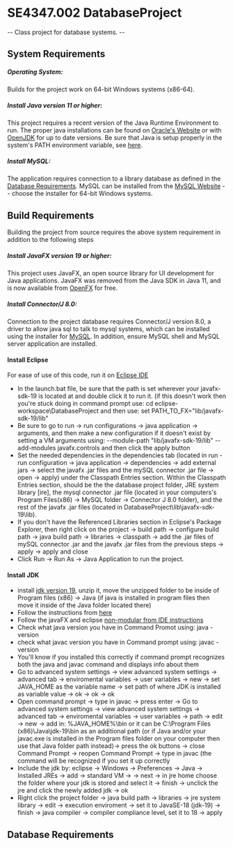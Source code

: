 # SE4347.002 DatabaseProject
-- Class project for database systems. --
	
## System Requirements
##### Operating System:
Builds for the project work on 64-bit Windows systems (x86-64).

##### Install Java version 11 or higher:
This project requires a recent version of the Java Runtime Environment to run. The proper java installations can be found on [Oracle's Website](https://www.oracle.com/java/technologies/downloads) or with [OpenJDK](https://openjdk.org/) for up to date versions. Be sure that Java is setup properly in the system's PATH environment variable, see [here](https://www.java.com/en/download/help/path.html).

##### Install MySQL:
The application requires connection to a library database as defined in the [Database Requirements](#Database-Requirements). MySQL can be installed from the [MySQL Website](https://dev.mysql.com/downloads/installer/) -- choose the installer for 64-bit Windows systems.

## Build Requirements
Building the project from source requires the above system requirement in addition to the following steps

##### Install JavaFX version 19 or higher:
This project uses JavaFX, an open source library for UI development for Java applications. JavaFX was removed from the Java SDK in Java 11, and is now available from [OpenFX](https://gluonhq.com/products/javafx/) for free.

##### Install Connector/J 8.0:
Connection to the project database requires Connector/J version 8.0, a driver to allow java sql to talk to mysql systems, which can be installed using the installer for [MySQL](#Install-MySQL). In addition, ensure MySQL shell and MySQL server application are installed.

#### Install Eclipse
For ease of use of this code, run it on [Eclipse IDE](https://www.eclipse.org/downloads/) 
- In the launch.bat file, be sure that the path is set wherever your javafx-sdk-19 is located at and double click it to run it. (if this doesn't work then you're stuck doing in command prompt use: cd eclipse-workspace\DatabaseProject and then use: set PATH_TO_FX="lib/javafx-sdk-19/lib"
- Be sure to go to run -> run configurations -> java application -> arguments, and then make a new configuration if it doesn't exist by setting a VM arguments using: --module-path "lib/javafx-sdk-19/lib" --add-modules javafx.controls and then click the apply button
- Set the needed dependencies in the dependencies tab (located in run - run configuration -> java application -> dependencies -> add external jars -> select the javafx .jar files and the mySQL connector .jar file -> open -> apply) under the Classpath Entries section. Within the Classpath Entries section, should be the the database project folder, JRE system library [ire], the mysql connector .jar file (located in your computers's Program Files(x86) -> MySQL folder -> Connector J 8.0 folder), and the rest of the javafx .jar files (located in DatabaseProject\lib\javafx-sdk-19\lib). 
- If you don't have the Referenced Libraries section in Eclipse's Package Explorer, then right click on the project -> build path -> configure build path -> java build path -> libraries -> classpath -> add the .jar files of mySQL connector .jar and the javafx .jar files from the previous steps -> apply -> apply and close
- Click Run -> Run As -> Java Application to run the project.

#### Install JDK
- install [jdk version 19](https://jdk.java.net/19/), unzip it, move the unzipped folder to be inside of Program files (x86) -> Java (if java is installed in program files then move it inside of the Java folder located there)
- Follow the instructions from [here](https://openjfx.io/openjfx-docs/) 
- Follow the javaFX and eclipse [non-modular from IDE instructions](https://openjfx.io/openjfx-docs/#IDE-Eclipse)
- Check what java version you have in Command Promot using: java -version
- check what javac version you have in Command prompt using: javac -version
- You'll know if you installed this correctly if command prompt recognizes both the java and javac command and displays info about them
- Go to advanced system settings -> view advanced system settings -> advanced tab -> enviromental variables -> user variables -> new -> set JAVA_HOME as the variable name -> set path of where JDK is installed as variable value -> ok -> ok -> ok
- Open command prompt -> type in javac -> press enter -> Go to advanced system settings -> view advanced system settings -> advanced tab -> enviromental variables -> user variables -> path -> edit -> new -> add in: %JAVA_HOME%\bin or it can be C:\Program Files (x86)\Java\jdk-19\bin as an additional path (or if Java and/or your javac.exe is installed in the Program files folder on your computer then use that Java folder path instead)-> press the ok buttons -> close Command Prompt -> reopen Command Prompt -> type in javac (the command will be recognized if you set it up correctly 
- Include the jdk by: eclipse -> Windows -> Preferences -> Java -> Installed JREs -> add -> standard VM -> -> next -> in jre home choose the folder where your jdk is stored and select it -> finish -> unclick the jre and click the newly added jdk -> ok
- Right click the project folder -> java build path -> libraries -> jre system library -> edit -> execution enviroment -> set it to JavaSE-18 (jdk-19) -> finish -> java compiler -> compiler compliance level, set it to 18 -> apply

## Database Requirements
